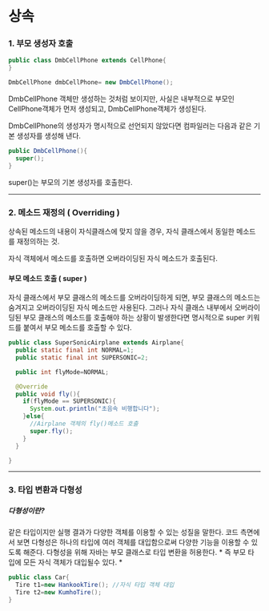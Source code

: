 # 상속



### 1. 부모 생성자 호출 

```java
public class DmbCellPhone extends CellPhone{
}

DmbCellPhone dmbCellPhone= new DmbCellPhone();
```
DmbCellPhone 객체만 생성하는 것처럼 보이지만, 사실은 내부적으로 부모인 CellPhone객체가 먼저 생성되고, DmbCellPhone객체가 생성된다.



DmbCellPhone의 생성자가 명시적으로 선언되지 않았다면 컴파일러는 다음과 같은 기본 생성자를 생성해 낸다.

```java
public DmbCellPhone(){
  super();
}
```
super()는 부모의 기본 생성자를 호출한다.

----------

### 2. 메소드 재정의 ( Overriding )

상속된 메소드의 내용이 자식클래스에 맞지 않을 경우, 자식 클래스에서 동일한 메소드를 재정의하는 것.

자식 객체에서 메소드를 호출하면 오버라이딩된 자식 메소드가 호출된다.


#### 부모 메소드 호출 ( super )

자식 클래스에서 부모 클래스의 메소드를 오버라이딩하게 되면, 부모 클래스의 메소드는 숨겨지고 오버라이딩된 자식 메소드만 사용된다. 그러나 자식 클래스 내부에서 오버라이딩된 부모 클래스의 메소드를 호출해야 하는 상황이 발생한다면 명시적으로 super 키워드를 붙여서 부모 메소드를 호출할 수 있다. 

```java
public class SuperSonicAirplane extends Airplane{
  public static final int NORMAL=1;
  public static final int SUPERSONIC=2;

  public int flyMode=NORMAL;

  @Override
  public void fly(){
    if(flyMode == SUPERSONIC){
      System.out.println("초음속 비행합니다");
    }else{
      //Airplane 객체의 fly()메소드 호출
      super.fly();
    }
  }

}
```
-----



### 3. 타입 변환과 다형성

##### 다형성이란?
같은 타입이지만 실행 결과가 다양한 객체를 이용할 수 있는 성질을 말한다. 코드 측면에서 보면 다형성은 하나의 타입에 여러 객체를 대입함으로써 다양한 기능을 이용할 수 있도록 해준다. 다형성을 위해 자바는 부모 클래스로 타입 변환을 허용한다. * 즉 부모 타입에 모든 자식 객체가 대입될수 있다. * 

```java
public class Car{
  Tire t1=new HankookTire(); //자식 타입 객체 대입
  Tire t2=new KumhoTire();
}
```










 
